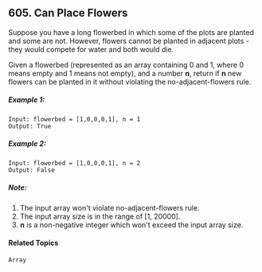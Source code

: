## 605. Can Place Flowers

Suppose you have a long flowerbed in which some of the plots are planted and some are not. However, flowers cannot be planted in adjacent plots - they would compete for water and both would die.

Given a flowerbed (represented as an array containing 0 and 1, where 0 means empty and 1 means not empty), and a number **n**, return if **n** new flowers can be planted in it without violating the no-adjacent-flowers rule.

##### Example 1:

```
Input: flowerbed = [1,0,0,0,1], n = 1
Output: True
```

##### Example 2:

```
Input: flowerbed = [1,0,0,0,1], n = 2
Output: False
```

##### Note:

1. The input array won't violate no-adjacent-flowers rule.
2. The input array size is in the range of [1, 20000].
3. **n** is a non-negative integer which won't exceed the input array size.

#### Related Topics

`Array`
